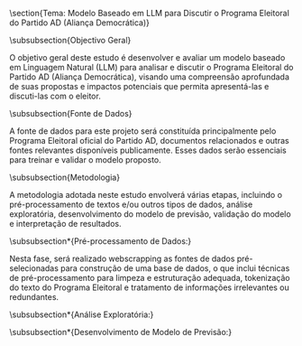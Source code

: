 \section{Tema: Modelo Baseado em LLM para Discutir o Programa Eleitoral do Partido AD (Aliança Democrática)}

\subsubsection{Objectivo Geral}

O objetivo geral deste estudo é desenvolver e avaliar um modelo baseado em Linguagem Natural (LLM) para analisar e discutir o Programa Eleitoral do Partido AD (Aliança Democrática), visando uma compreensão aprofundada de suas propostas e impactos potenciais que permita apresentá-las e discuti-las com o eleitor.

\subsubsection{Fonte de Dados}

A fonte de dados para este projeto será constituída principalmente pelo Programa Eleitoral oficial do Partido AD, documentos relacionados e outras fontes relevantes disponíveis publicamente. Esses dados serão essenciais para treinar e validar o modelo proposto.

\subsubsection{Metodologia}

A metodologia adotada neste estudo envolverá várias etapas, incluindo o pré-processamento de textos e/ou outros tipos de dados, análise exploratória, desenvolvimento do modelo de previsão, validação do modelo e interpretação de resultados.

\subsubsection*{Pré-processamento de Dados:}

Nesta fase, será realizado webscrapping as fontes de dados pré-selecionadas para construção de uma base de dados, o que inclui técnicas de pré-processamento para limpeza e estruturação adequada, tokenização do texto do Programa Eleitoral e tratamento de informações irrelevantes ou redundantes.

\subsubsection*{Análise Exploratória:}


\subsubsection*{Desenvolvimento de Modelo de Previsão:}

